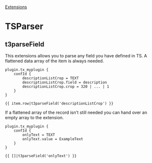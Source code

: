 [Extensions](../extensions.md)


# TSParser
## t3parseField

This extensions allows you to parse any field you have defined in TS. A flattened data array of the item is always needed.

```
plugin.tx_myplugin {
	confId {
		descriptionListCrop = TEXT
		descriptionListCrop.field = description
		descriptionListCrop.crop = 320 | ... | 1
	}
}
```

```twig
{{ item.row|t3parseField('descriptionListCrop') }}
```


If a flattened array of the record isn't still needed you can hand over an empty array to the extension.

```
plugin.tx_myplugin {
	confId {
		onlyText = TEXT
		onlyText.value = ExampleText
	}
}
```

```twig
{{ []|t3parseField('onlyText') }}
```
